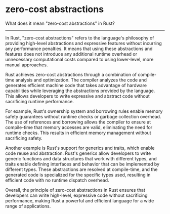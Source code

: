 # zero-cost abstractions

What does it mean  "zero-cost abstractions" in Rust?

___

In Rust, "zero-cost abstractions" refers to the language's philosophy of providing high-level abstractions and expressive features without incurring any performance penalties. It means that using these abstractions and features does not introduce any additional runtime overhead or unnecessary computational costs compared to using lower-level, more manual approaches.

Rust achieves zero-cost abstractions through a combination of compile-time analysis and optimization. The compiler analyzes the code and generates efficient machine code that takes advantage of hardware capabilities while leveraging the abstractions provided by the language. This allows developers to write expressive and abstract code without sacrificing runtime performance.

For example, Rust's ownership system and borrowing rules enable memory safety guarantees without runtime checks or garbage collection overhead. The use of references and borrowing allows the compiler to ensure at compile-time that memory accesses are valid, eliminating the need for runtime checks. This results in efficient memory management without sacrificing safety.

Another example is Rust's support for generics and traits, which enable code reuse and abstraction. Rust's generics allow developers to write generic functions and data structures that work with different types, and traits enable defining interfaces and behavior that can be implemented by different types. These abstractions are resolved at compile-time, and the generated code is specialized for the specific types used, resulting in efficient code with no runtime dispatch overhead.

Overall, the principle of zero-cost abstractions in Rust ensures that developers can write high-level, expressive code without sacrificing performance, making Rust a powerful and efficient language for a wide range of applications.